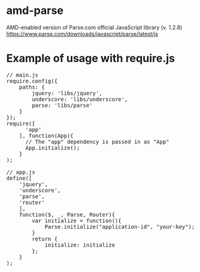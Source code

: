 amd-parse
=========

AMD-enabled version of Parse.com official JavaScript library (v. 1.2.8) https://www.parse.com/downloads/javascript/parse/latest/js

Example of usage with require.js
=============================
<pre>
// main.js
require.config({
    paths: {
        jquery: 'libs/jquery',
        underscore: 'libs/underscore',
        parse: 'libs/parse'
    }
});
require([
      'app'
    ], function(App){
      // The "app" dependency is passed in as "App"
      App.initialize();
    }
);

// app.js
define([
    'jquery',
    'underscore',
    'parse',
    'router'
    ], 
    function($, _, Parse, Router){
        var initialize = function(){
            Parse.initialize("application-id", "your-key");
        }
        return {
            initialize: initialize
        }; 
    }
);

</pre>
